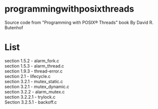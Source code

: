 programmingwithposixthreads
===========================

Source code from "Programming with POSIX® Threads" book By David R. Butenhof

List
===========================

section 1.5.2 - alarm_fork.c<br />
section 1.5.3 - alarm_thread.c<br />
section 1.9.3 - thread-error.c<br />
section 2.1 - lifecycle.c<br />
section 3.2.1 - mutex_static.c<br />
section 3.2.1 - mutex_dynamic.c<br />
section 3.2.2 - alarm_mutex.c<br />
section 3.2.2.1 - trylock.c<br />
Section 3.2.5.1 - backoff.c<br />
  
